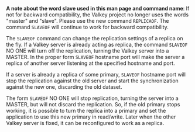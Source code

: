**A note about the word slave used in this man page and command name**: If not for backward compatibility, the Valkey project no longer uses the words "master" and "slave". Please use the new command `REPLICAOF`. The command `SLAVEOF` will continue to work for backward compatibility.

The `SLAVEOF` command can change the replication settings of a replica on the fly.
If a Valkey server is already acting as replica, the command `SLAVEOF` NO ONE will
turn off the replication, turning the Valkey server into a MASTER.
In the proper form `SLAVEOF` hostname port will make the server a replica of
another server listening at the specified hostname and port.

If a server is already a replica of some primary, `SLAVEOF` hostname port will stop
the replication against the old server and start the synchronization against the
new one, discarding the old dataset.

The form `SLAVEOF` NO ONE will stop replication, turning the server into a
MASTER, but will not discard the replication.
So, if the old primary stops working, it is possible to turn the replica into a
primary and set the application to use this new primary in read/write.
Later when the other Valkey server is fixed, it can be reconfigured to work as a
replica.
